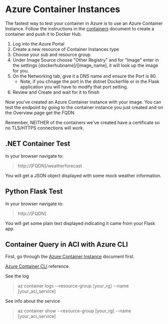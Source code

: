 # Azure Container Instances

The fastest way to test your container in Azure is to use an Azure Container Instance. Follow the instructions in the [containers](./Containers.md) document to create a container and push it to Docker Hub.

1. Log into the Azure Portal
2. Create a new resource of Container Instances type
3. Choose your sub and resource group
4. Under Image Source choose "Other Registry" and for "Image" enter in the settings [dockerhubname]/[image_name], it will look up the image for you. 
5. On the Networking tab, give it a DNS name and ensure the Port is 80.
    - Note, if you chnage the port in the dotnet Dockerfile or in the Flask application you will have to modify that port setting. 
6. Review and Create and wait for it to finish

Now you've created an Azure Container instance with your image. You can test the endpoint by going to the container instance you just created and on the Overview page get the FQDN 

Remember, NEITHER of the containers we've created have a certificate so no TLS/HTTPS connections will work. 

## .NET Container Test
In your browser navigate to:
> http://[FQDN]/weatherforecast

You will get a JSON object displayed with some mock weather information. 

## Python Flask Test
In your browser navigate to:
> http://[FQDN]

You will get some plain text displayed indicating it came from your Flask app.


## Container Query in ACI with Azure CLI
First, go through the [Azure Container Instance](./ACI.md) document first. 

[Azure Container CLI](https://docs.microsoft.com/en-us/cli/azure/container?view=azure-cli-latest) reference.

See the log
> az container logs --resource-group [your_rg] --name [your_aci_service]

See info about the service
> az container show --resource-group [your_rg] --name [your_aci_service]

